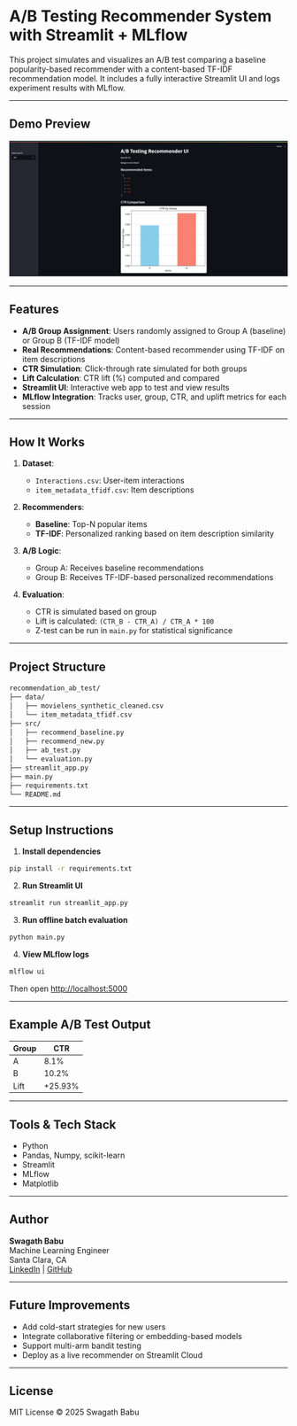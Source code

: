 # A/B Testing Recommender System with Streamlit + MLflow

This project simulates and visualizes an A/B test comparing a baseline popularity-based recommender with a content-based TF-IDF recommendation model. It includes a fully interactive Streamlit UI and logs experiment results with MLflow.

---

## Demo Preview

![Streamlit UI](./streamlit_ui.png)

---

## Features

- **A/B Group Assignment**: Users randomly assigned to Group A (baseline) or Group B (TF-IDF model)
- **Real Recommendations**: Content-based recommender using TF-IDF on item descriptions
- **CTR Simulation**: Click-through rate simulated for both groups
- **Lift Calculation**: CTR lift (%) computed and compared
- **Streamlit UI**: Interactive web app to test and view results
- **MLflow Integration**: Tracks user, group, CTR, and uplift metrics for each session

---

## How It Works

1. **Dataset**:
   - `Interactions.csv`: User-item interactions
   - `item_metadata_tfidf.csv`: Item descriptions

2. **Recommenders**:
   - **Baseline**: Top-N popular items
   - **TF-IDF**: Personalized ranking based on item description similarity

3. **A/B Logic**:
   - Group A: Receives baseline recommendations
   - Group B: Receives TF-IDF-based personalized recommendations

4. **Evaluation**:
   - CTR is simulated based on group
   - Lift is calculated: `(CTR_B - CTR_A) / CTR_A * 100`
   - Z-test can be run in `main.py` for statistical significance

---

## Project Structure

```
recommendation_ab_test/
├── data/
│   ├── movielens_synthetic_cleaned.csv
│   └── item_metadata_tfidf.csv
├── src/
│   ├── recommend_baseline.py
│   ├── recommend_new.py
│   ├── ab_test.py
│   └── evaluation.py
├── streamlit_app.py
├── main.py
├── requirements.txt
└── README.md
```

---

## Setup Instructions

1. **Install dependencies**
```bash
pip install -r requirements.txt
```

2. **Run Streamlit UI**
```bash
streamlit run streamlit_app.py
```

3. **Run offline batch evaluation**
```bash
python main.py
```

4. **View MLflow logs**
```bash
mlflow ui
```
Then open [http://localhost:5000](http://localhost:5000)

---

## Example A/B Test Output

| Group | CTR     |
|-------|---------|
| A     | 8.1%    |
| B     | 10.2%   |
| Lift  | +25.93% |

---

## Tools & Tech Stack

- Python
- Pandas, Numpy, scikit-learn
- Streamlit
- MLflow
- Matplotlib

---

## Author

**Swagath Babu**  
Machine Learning Engineer  
Santa Clara, CA  
[LinkedIn](https://linkedin.com/in/swagathb) | [GitHub](https://github.com/Swagath18)

---

## Future Improvements

- Add cold-start strategies for new users
- Integrate collaborative filtering or embedding-based models
- Support multi-arm bandit testing
- Deploy as a live recommender on Streamlit Cloud

---

##  License

MIT License © 2025 Swagath Babu
